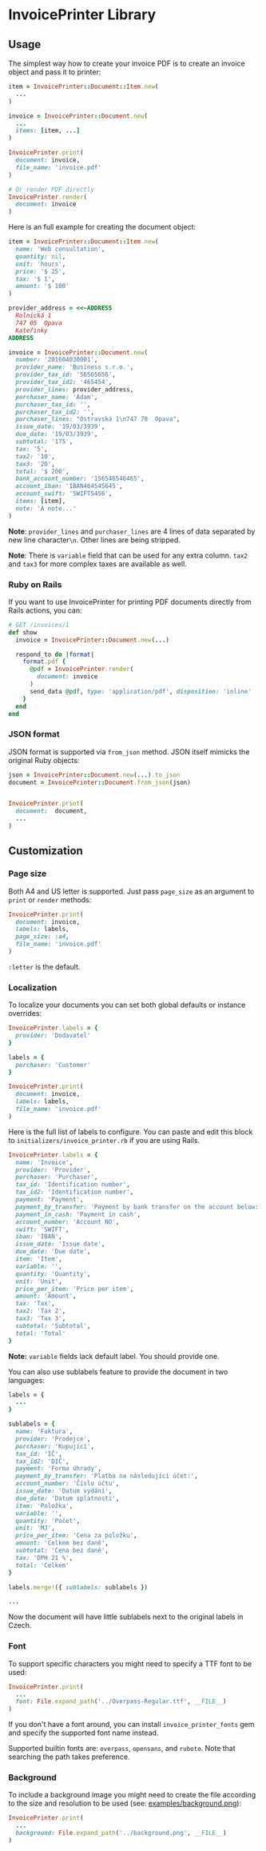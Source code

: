 # InvoicePrinter Library

## Usage

The simplest way how to create your invoice PDF is to create an invoice object
and pass it to printer:

```ruby
item = InvoicePrinter::Document::Item.new(
  ...
)

invoice = InvoicePrinter::Document.new(
  ...
  items: [item, ...]
)

InvoicePrinter.print(
  document: invoice,
  file_name: 'invoice.pdf'
)

# Or render PDF directly
InvoicePrinter.render(
  document: invoice
)
```

Here is an full example for creating the document object:

```ruby
item = InvoicePrinter::Document::Item.new(
  name: 'Web consultation',
  quantity: nil,
  unit: 'hours',
  price: '$ 25',
  tax: '$ 1',
  amount: '$ 100'
)

provider_address = <<~ADDRESS
  Rolnická 1
  747 05  Opava
  Kateřinky
ADDRESS

invoice = InvoicePrinter::Document.new(
  number: '201604030001',
  provider_name: 'Business s.r.o.',
  provider_tax_id: '56565656',
  provider_tax_id2: '465454',
  provider_lines: provider_address,
  purchaser_name: 'Adam',
  purchaser_tax_id: '',
  purchaser_tax_id2: '',
  purchaser_lines: "Ostravská 1\n747 70  Opava",
  issue_date: '19/03/3939',
  due_date: '19/03/3939',
  subtotal: '175',
  tax: '5',
  tax2: '10',
  tax3: '20',
  total: '$ 200',
  bank_account_number: '156546546465',
  account_iban: 'IBAN464545645',
  account_swift: 'SWIFT5456',
  items: [item],
  note: 'A note...'
)
```

**Note**: `provider_lines` and `purchaser_lines` are 4 lines of data separated by new line character`\n`. Other lines are being stripped.

**Note**: There is `variable` field that can be used for any
extra column. `tax2` and `tax3` for more complex taxes are
available as well.

### Ruby on Rails

If you want to use InvoicePrinter for printing PDF documents directly from Rails
actions, you can:

```ruby
# GET /invoices/1
def show
  invoice = InvoicePrinter::Document.new(...)

  respond_to do |format|
    format.pdf {
      @pdf = InvoicePrinter.render(
        document: invoice
      )
      send_data @pdf, type: 'application/pdf', disposition: 'inline'
    }
  end
end
```

### JSON format

JSON format is supported via `from_json` method. JSON itself mimicks the original Ruby objects:

```ruby
json = InvoicePrinter::Document.new(...).to_json
document = InvoicePrinter::Document.from_json(json)


InvoicePrinter.print(
  document:  document,
  ...
)

```



## Customization

### Page size

Both A4 and US letter is supported. Just pass `page_size` as an argument to `print` or `render` methods:

```ruby
InvoicePrinter.print(
  document: invoice,
  labels: labels,
  page_size: :a4,
  file_name: 'invoice.pdf'
)
```

`:letter` is the default.


### Localization

To localize your documents you can set both global defaults or instance
overrides:

```ruby
InvoicePrinter.labels = {
  provider: 'Dodavatel'
}

labels = {
  purchaser: 'Customer'
}

InvoicePrinter.print(
  document: invoice,
  labels: labels,
  file_name: 'invoice.pdf'
)
```

Here is the full list of labels to configure. You can paste and edit this block
to `initializers/invoice_printer.rb` if you are using Rails.

```ruby
InvoicePrinter.labels = {
  name: 'Invoice',
  provider: 'Provider',
  purchaser: 'Purchaser',
  tax_id: 'Identification number',
  tax_id2: 'Identification number',
  payment: 'Payment',
  payment_by_transfer: 'Payment by bank transfer on the account below:',
  payment_in_cash: 'Payment in cash',
  account_number: 'Account NO',
  swift: 'SWIFT',
  iban: 'IBAN',
  issue_date: 'Issue date',
  due_date: 'Due date',
  item: 'Item',
  variable: '',
  quantity: 'Quantity',
  unit: 'Unit',
  price_per_item: 'Price per item',
  amount: 'Amount',
  tax: 'Tax',
  tax2: 'Tax 2',
  tax3: 'Tax 3',
  subtotal: 'Subtotal',
  total: 'Total'
}
```
**Note:** `variable`  fields lack default label. You should provide one.

You can also use sublabels feature to provide the document in two languages:

```ruby
labels = {
  ...
}

sublabels = {
  name: 'Faktura',
  provider: 'Prodejce',
  purchaser: 'Kupující',
  tax_id: 'IČ',
  tax_id2: 'DIČ',
  payment: 'Forma úhrady',
  payment_by_transfer: 'Platba na následující účet:',
  account_number: 'Číslo účtu',
  issue_date: 'Datum vydání',
  due_date: 'Datum splatnosti',
  item: 'Položka',
  variable: '',
  quantity: 'Počet',
  unit: 'MJ',
  price_per_item: 'Cena za položku',
  amount: 'Celkem bez daně',
  subtotal: 'Cena bez daně',
  tax: 'DPH 21 %',
  total: 'Celkem'
}

labels.merge!({ sublabels: sublabels })

...
```

Now the document will have little sublabels next to the original labels in Czech.

### Font

To support specific characters you might need to specify a TTF font to be used:

``` ruby
InvoicePrinter.print(
  ...
  font: File.expand_path('../Overpass-Regular.ttf', __FILE__)
)
```

If you don't have a font around, you can install `invoice_printer_fonts` gem and specify the supported font name instead.

Supported builtin fonts are: `overpass`, `opensans`, and `ruboto`. Note that searching the path takes preference.

### Background

To include a background image you might need to create the file according to the size and resolution to be used (see: [examples/background.png](https://github.com/strzibny/invoice_printer/blob/master/examples/background.png)):

``` ruby
InvoicePrinter.print(
  ...
  background: File.expand_path('../background.png', __FILE__)
)
```
